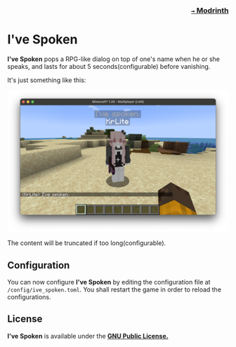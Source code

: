 ### <p align=right>[`→` Modrinth](https://modrinth.com/mod/ive-spoken)</p>

# I've Spoken

**I've Spoken** pops a RPG-like dialog on top of one's name when he or she speaks, and lasts for about 5 seconds(configurable) before vanishing.

It's just something like this:

![I've spoken.](artwork/content/Spoken.png)

The content will be truncated if too long(configurable).

## Configuration

You can now configure **I've Spoken** by editing the configuration file at `/config/ive_spoken.toml`. You shall restart the game in order to reload the configurations.

## License

**I've Spoken** is available under the **[GNU Public License.](LICENSE)**
